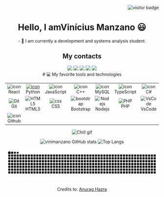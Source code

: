 <div align="right">
  
  ![visitor badge](https://visitor-badge.laobi.icu/badge?page_id=${your.username}.${your.repo.id})
</div>
<div align="center">
<div>
  <h1 align="center">Hello, I amVinícius Manzano 😃️</h1>
</div>
- 🌱 I am currently a development and systems analysis student.

##
<div>
  <h2>My contacts</h2>
  <a href="https://github.com/vinimanzano" target="_blank"><img src="https://img.shields.io/badge/GitHub-100000?style=for-the-badge&logo=github&logoColor=white" target="_blank"></a>
  <a href="https://instagram.com/vinimanzano" target="_blank"><img src="https://img.shields.io/badge/-Instagram-%23E4405F?style=for-the-badge&logo=instagram&logoColor=white" target="_blank"></a>
 	<a href="https://www.twitch.tv/vinimanzano" target="_blank"><img src="https://img.shields.io/badge/Twitch-9146FF?style=for-the-badge&logo=twitch&logoColor=white" target="_blank"></a> 
  <a href = "mailto:vini.manzano5@gmail.com"><img src="https://img.shields.io/badge/-Gmail-%23333?style=for-the-badge&logo=gmail&logoColor=white" target="_blank"></a>
  <a href="https://www.linkedin.com/in/vinícius-manzano-3b887a121/" target="_blank"><img src="https://img.shields.io/badge/-LinkedIn-%230077B5?style=for-the-badge&logo=linkedin&logoColor=white" target="_blank"></a> 
</div>
# 💻 My favorite tools and technologies
<div style="display: flex; align-items: flex-start; align: center">
<table align="center">
  <tr>
    <td align="center" width="96">
        <img src="https://techstack-generator.vercel.app/react-icon.svg" alt="icon" width="65" height="65" />
      <br>React
    </td>
    <td align="center" width="96">
      <a href="#macropower-tech">
        <img src="https://techstack-generator.vercel.app/python-icon.svg" alt="icon" width="65" height="65" />
      </a>
      <br>Python
    </td>
    <td align="center" width="96">
        <img src="https://techstack-generator.vercel.app/js-icon.svg" alt="icon" width="65" height="65" />
      <br>JavaScript
    </td>
    <td align="center" width="96">
        <img src="https://techstack-generator.vercel.app/cpp-icon.svg" alt="icon" width="65" height="65" />
      <br>C++
    </td>
    <td align="center" width="96">
        <img src="https://techstack-generator.vercel.app/mysql-icon.svg" alt="icon" width="65" height="65" />
      <br>MySQL
    </td>
    <td align="center" width="96">
        <img src="https://techstack-generator.vercel.app/ts-icon.svg" alt="icon" width="65" height="65" />
      <br>TypeScript
    </td>
    <td align="center" width="96">
        <img src="https://techstack-generator.vercel.app/csharp-icon.svg" alt="icon" width="65" height="65" />
      <br>C#
    </td>
  </tr>
  <td align="center" width="96"> 
        <img src="https://user-images.githubusercontent.com/25181517/192108372-f71d70ac-7ae6-4c0d-8395-51d8870c2ef0.png" width="48" height="48" alt="Git" />
      <br>Git
  </td>
  <td align="center"  width="96">
        <img src="https://skillicons.dev/icons?i=html" width="48" height="48" alt="HTML5" />
      <br>HTML5
  </td>
  <td align="center" width="96">
        <img src="https://skillicons.dev/icons?i=css" width="48" height="48" alt="css" />
      <br>CSS
  </td>
  <td align="center"  width="96">
    <img src="https://skillicons.dev/icons?i=bootstrap" width="48" height="48" alt="bootstrap" />
    <br>Bootstrap
  </td>
  <td align="center" width="96">
    <img src="https://skillicons.dev/icons?i=nodejs" width="48" height="48" alt="Nodejs" />
      <br>Nodejs
      </td>
    <td align="center" width="96">
        <img src="https://skillicons.dev/icons?i=php" width="48" height="48" alt="PHP" />
      <br>PHP
    </td>
    <td align="center" width="96">
        <img src="https://skillicons.dev/icons?i=vscode" width="48" height="48" alt="VsCode" />
      <br>VsCode
  </td>
   <tr>
    <td align="center" width="96">
      <img src="https://techstack-generator.vercel.app/github-icon.svg" alt="icon" width="65" height="65" />
      <br>Github
    </td>
  </tr>
</table>
<br><br>
</div>

<div>
  <img align="center" alt="Chill gif" src="https://cdn.shopify.com/s/files/1/0578/3696/1997/t/9/assets/lofiboy.gif?v=103461765217895835051680702279" width="360" height="190" />
</div>

![vinimanzano GitHub stats](https://github-readme-stats.vercel.app/api?username=vinimanzano&show_icons=true&theme=onedark)
![Top Langs](https://github-readme-stats.vercel.app/api/top-langs/?username=vinimanzano&layout=compact)

<img align="center" alt="snake eating my contributions" src="https://raw.githubusercontent.com/vinimanzano/vinimanzano/output/github-contribution-grid-snake-dark.svg">

<div align="center">
  <p>Credits to: <a href="https://github.com/anuraghazra/github-readme-stats">Anurag Hazra</a></p>
</div>
